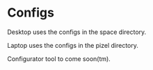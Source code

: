 Configs
=======

Desktop uses the configs in the space directory.

Laptop uses the configs in the pizel directory.

Configurator tool to come soon(tm).
